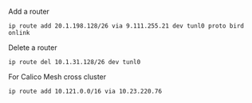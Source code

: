 
Add a router
```
ip route add 20.1.198.128/26 via 9.111.255.21 dev tunl0 proto bird onlink
```

Delete a router
```
ip route del 10.1.31.128/26 dev tunl0
```

For Calico Mesh cross cluster
```
ip route add 10.121.0.0/16 via 10.23.220.76
```




